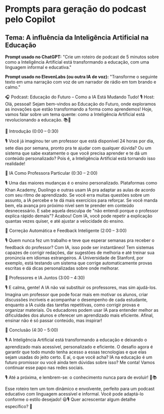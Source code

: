 # Prompts para geração do podcast pelo Copilot

## Tema: A influência da Inteligência Artificial na Educação

**Prompt usado no ChatGPT:**
"Crie um roteiro de podcast de 5 minutos sobre como a Inteligência Artificial está transformando a educação, com uma linguagem informal e educativa."

**Prompt usado no ElevenLabs (ou outra IA de voz):**
"Transforme o seguinte texto em uma narração com voz de um narrador de rádio em tom brando e calmo."

🎧 Podcast: Educação do Futuro – Como a IA Está Mudando Tudo!
🎙️ Host: Olá, pessoal! Sejam bem-vindos ao Educação do Futuro, onde exploramos as inovações que estão transformando a forma como aprendemos! Hoje, vamos falar sobre um tema quente: como a Inteligência Artificial está revolucionando a educação. 📚🤖

🔹 Introdução (0:00 – 0:30)

🎙️ Você já imaginou ter um professor que está disponível 24 horas por dia, sete dias por semana, pronto pra te ajudar com qualquer dúvida? Ou um sistema que sabe exatamente o que você precisa aprender e te dá um conteúdo personalizado? Pois é, a Inteligência Artificial está tornando isso realidade!

🔹 IA Como Professora Particular (0:30 – 2:00)

🎙️ Uma das maiores mudanças é o ensino personalizado. Plataformas como Khan Academy, Duolingo e outras usam IA pra adaptar as aulas de acordo com seu ritmo de aprendizado.
Se você erra muitas questões sobre um assunto, a IA percebe e te dá mais exercícios para reforçar. Se você manda bem, ela avança pro próximo nível sem te prender em conteúdo desnecessário.
E sabe aquela desculpa de "não entendi porque o professor explica rápido demais"? Acabou! Com IA, você pode repetir a explicação quantas vezes quiser, e até ajustar a velocidade do ensino.

🔹 Correção Automática e Feedback Inteligente (2:00 – 3:00)

🎙️ Quem nunca fez um trabalho e teve que esperar semanas pra receber o feedback do professor? Com IA, isso pode ser instantâneo!
Tem sistemas capazes de corrigir redações, dar sugestões de melhoria e até treinar sua pronúncia em idiomas estrangeiros.
A Universidade de Stanford, por exemplo, está testando um sistema que corrige automaticamente provas escritas e dá dicas personalizadas sobre onde melhorar.

🔹 Professores e IA Juntos (3:00 – 4:30)

🎙️ E calma, gente! A IA não vai substituir os professores, mas sim ajudá-los.
Imagina um professor que pode focar mais em motivar os alunos, criar discussões incríveis e acompanhar o desempenho de cada estudante, enquanto a IA cuida das tarefas repetitivas, como corrigir provas e organizar materiais.
Os educadores podem usar IA para entender melhor as dificuldades dos alunos e oferecer um aprendizado mais eficiente. Afinal, ensinar não é só passar conteúdo, mas inspirar!

🔹 Conclusão (4:30 – 5:00)

🎙️ A Inteligência Artificial está transformando a educação e deixando o aprendizado mais acessível, personalizado e eficiente. O desafio agora é garantir que todo mundo tenha acesso a essas tecnologias e que elas sejam usadas do jeito certo.
E aí, o que você acha? IA na educação é um futuro promissor ou você ainda tem dúvidas sobre isso? Me conta! Vamos continuar esse papo nas redes sociais.

🎙️ Até a próxima, e lembrem-se: o conhecimento nunca para de evoluir! 🚀📚

Esse roteiro tem um tom dinâmico e envolvente, perfeito para um podcast educativo com linguagem acessível e informal. Você pode adaptá-lo conforme o estilo desejado! 😃🎙️ Quer acrescentar algum detalhe específico? 🚀

